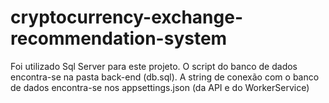 # cryptocurrency-exchange-recommendation-system

Foi utilizado Sql Server para este projeto.
O script do banco de dados encontra-se na pasta back-end (db.sql).
A string de conexão com o banco de dados encontra-se nos appsettings.json (da API e do WorkerService)
